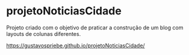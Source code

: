 # projetoNoticiasCidade

Projeto criado com o objetivo de praticar a construção de um blog com layouts de colunas diferentes.

https://gustavospriebe.github.io/projetoNoticiasCidade/
